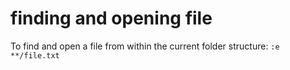 # finding and opening file

To find and open a file from within the current folder structure: `:e **/file.txt`

